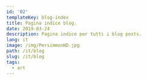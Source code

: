 ```yaml
---
id: '02'
templateKey: blog-index
title: Pagina indice blog.
date: 2019-03-24
description: Pagina indice per tutti i blog posts.
lang: it
image: /img/PersimmonHD.jpg
path: /it/blog
slug: /it/blog
tags:
  - art
---
```

